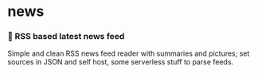 # news
### 📰 RSS based latest news feed

Simple and clean RSS news feed reader with summaries and pictures; set sources in JSON and self host, some serverless stuff to parse feeds.

